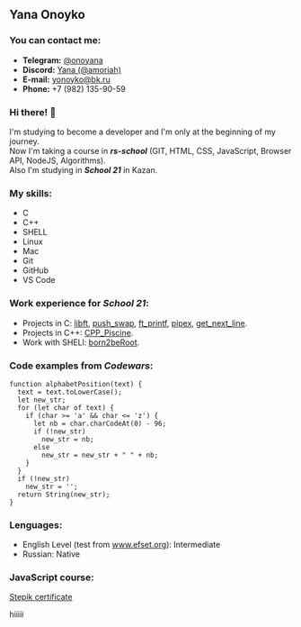 ## Yana Onoyko

### You can contact me:
* **Telegram:** [@onoyana](https://t.me/onoyana)
* **Discord:** [Yana (@amoriah)](https://discordapp.com/users/1015941711744225300/)
* **E-mail:** yonoyko@bk.ru
* **Phone:** +7 (982) 135-90-59

### Hi there! 🌈
I'm studying to become a developer and I'm only at the beginning of my journey.<br/>
Now I'm taking a course in ***rs-school*** (GIT, HTML, CSS, JavaScript, Browser API, NodeJS, Algorithms).<br/>
Also I'm studying in ***School 21*** in Kazan.<br/>

### My skills: 
* C
* C++
* SHELL
* Linux
* Mac
* Git
* GitHub
* VS Code

### Work experience for _School 21_: 
* Projects in C: [libft][1], [push_swap][2], [ft_printf][3], [pipex][4], [get_next_line][5].
* Projects in C++: [CPP_Piscine][6].
* Work with SHELl: [born2beRoot][7].

### Code examples from _Codewars_:
```
function alphabetPosition(text) {
  text = text.toLowerCase();
  let new_str;
  for (let char of text) {
    if (char >= 'a' && char <= 'z') {
      let nb = char.charCodeAt(0) - 96;
      if (!new_str)
        new_str = nb;
      else
        new_str = new_str + " " + nb;
    }
  }
  if (!new_str)
    new_str = '';
  return String(new_str);
}

```

### Lenguages:
* English Level (test from www.efset.org): Intermediate
* Russian: Native

### JavaScript course:
[Stepik certificate](https://stepik.org/cert/1548544)

[1]: https://github.com/amoriah/libft
[2]: https://github.com/amoriah/push_swap
[3]: https://github.com/amoriah/ft_printf
[4]: https://github.com/amoriah/pipex
[5]: https://github.com/amoriah/get_next_line
[6]: https://github.com/amoriah/cpp-module_amor
[7]: https://github.com/amoriah/born2beroot
hiiiii